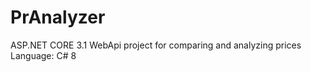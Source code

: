 # PrAnalyzer
ASP.NET CORE 3.1 WebApi project for comparing and analyzing prices  
Language: C# 8  


